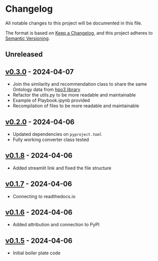 # Changelog

All notable changes to this project will be documented in this file.

The format is based on [Keep a Changelog](https://keepachangelog.com/en/1.0.0/),
and this project adheres to [Semantic Versioning](https://semver.org/spec/v2.0.0.html).

## Unreleased

## [v0.3.0](https://github.com/ivanwilliammd/iderare-pheno/releases/tag/v0.3.0) - 2024-04-07
- Join the similarity and recommendation class to share the same Ontology data from [hpo3 library](https://github.com/anergictcell/hpo3)
- Refactor the utils.py to be more readable and maintainable
- Example of Playbook.ipynb provided
- Recompilation of files to be more readable and maintainable

## [v0.2.0](https://github.com/ivanwilliammd/iderare-pheno/releases/tag/v0.2.0) - 2024-04-06
- Updated dependencies on ```pyproject.toml```
- Fully working converter class tested

## [v0.1.8](https://github.com/ivanwilliammd/iderare-pheno/releases/tag/v0.1.8) - 2024-04-06
- Added streamlit link and fixed the file structure

## [v0.1.7](https://github.com/ivanwilliammd/iderare-pheno/releases/tag/v0.1.7) - 2024-04-06
- Connecting to readthedocs.io

## [v0.1.6](https://github.com/ivanwilliammd/iderare-pheno/releases/tag/v0.1.6) - 2024-04-06
- Added attribution and connection to PyPI

## [v0.1.5](https://github.com/ivanwilliammd/iderare-pheno/releases/tag/v0.1.5) - 2024-04-06
- Initial boiler plate code